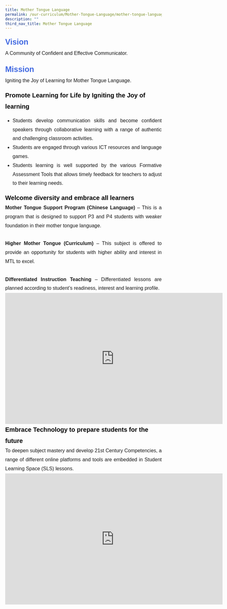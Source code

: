 ```yaml
---
title: Mother Tongue Language
permalink: /our-curriculum/Mother-Tongue-Language/mother-tongue-language/
description: ""
third_nav_title: Mother Tongue Language
---
```

<div style="font-family:arial; font-size:25px; font-weight:bold; color:royalblue; line-height:1.8">Vision</div>
<div style="font-family:arial; font-size:16px; text-align:justify; line-height:1.8">A Community of Confident and Effective Communicator.</div>
<p></p>
<div style="font-family:arial; font-size:25px; font-weight:bold; color:royalblue; line-height:1.8">Mission</div>
<div style="font-family:arial; font-size:16px; text-align:justify; line-height:1.8">Igniting the Joy of Learning for Mother Tongue Language.</div>
<p></p>
<div style="font-family:arial; font-size:20px; font-weight:bold; color:black; line-height:1.8">Promote Learning for Life by Igniting the Joy of learning</div>
<ul><li style="font-family:arial; font-size:16px; text-align:justify; line-height:1.8">Students develop communication skills and become confident speakers through collaborative learning with a range of authentic and challenging classroom activities.</li>
<li style="font-family:arial; font-size:16px; text-align:justify; line-height:1.8">Students are engaged through various ICT resources and language games.</li>
<li style="font-family:arial; font-size:16px; text-align:justify; line-height:1.8">Students learning is well supported by the various Formative Assessment Tools that allows timely feedback for teachers to adjust to their learning needs.</li></ul>

<div style="font-family:arial; font-size:20px; font-weight:bold; color:black; line-height:1.8">Welcome diversity and embrace all learners</div>
<div style="font-family:arial; font-size:16px; text-align:justify; line-height:1.8"><b>Mother Tongue Support Program (Chinese Language)</b> – This is a program that is designed to support P3 and P4 students with weaker foundation in their mother tongue language.<br><br>
	<b>Higher Mother Tongue (Curriculum)</b> – This subject is offered to provide an opportunity for students with higher ability and interest in MTL to excel.<br><br>
	<b>Differentiated Instruction Teaching</b> – Differentiated lessons are planned according to student’s readiness, interest and learning profile.</div>

<center><iframe allowfullscreen="true" height="422" width="700" frameborder="0" src="https://docs.google.com/presentation/d/e/2PACX-1vSMTfpe7G7p_kJ7DZO35HZ0GAeUGHaueLybOBmNigpAikWJdQKk80x8hf_uarYFvheL-Exp11XBqLK4/embed?start=false&amp;loop=false&amp;delayms=3000"></iframe></center>

<div style="font-family:arial; font-size:20px; font-weight:bold; color:black; line-height:1.8">Embrace Technology to prepare students for the future</div>
<div style="font-family:arial; font-size:16px; text-align:justify; line-height:1.8">To deepen subject mastery and develop 21st Century Competencies, a range of different online platforms and tools are embedded in Student Learning Space (SLS) lessons.</div>

<center><iframe allowfullscreen="true" height="422" width="700" frameborder="0" src="https://docs.google.com/presentation/d/e/2PACX-1vTpBjOFy8cs3HUDr9kQ06u9OwCOSMGqOXaEjyN1llNftrcQjh3dWnZ7ZGcezMpQ1IFNXviXKEOK2Pxg/embed?start=false&amp;loop=false&amp;delayms=3000"></iframe></center>